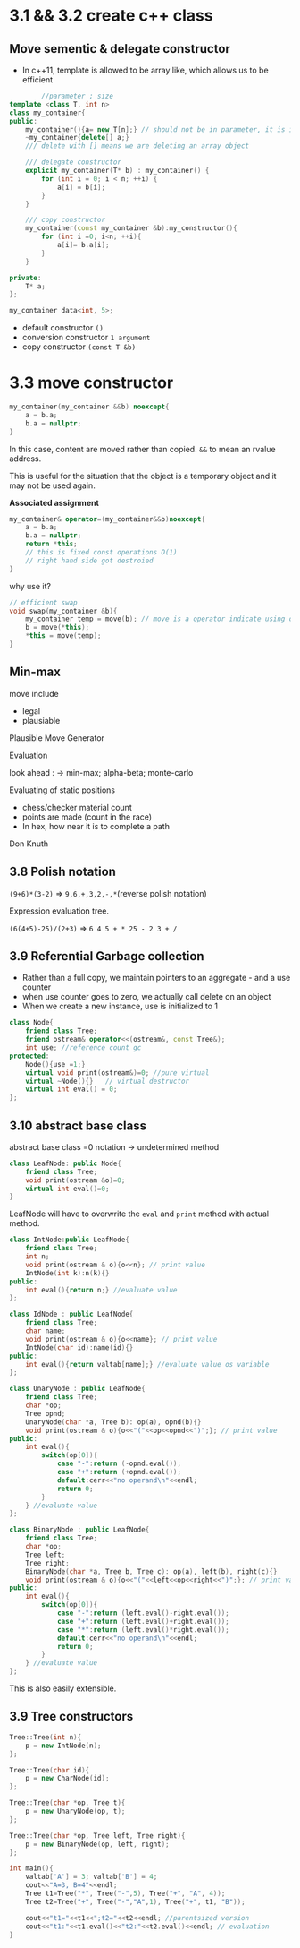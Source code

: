 # 3.1 && 3.2 create c++ class

## Move sementic & delegate constructor

- In c++11, template is allowed to be array like, which allows us to be efficient

```cpp
        //parameter ; size
template <class T, int n>
class my_container{
public:
    my_container(){a= new T[n];} // should not be in parameter, it is in the template.
    ~my_container{delete[] a;}
    /// delete with [] means we are deleting an array object

    /// delegate constructor
    explicit my_container(T* b) : my_container() {
        for (int i = 0; i < n; ++i) {
            a[i] = b[i];
        }
    }

    /// copy constructor
    my_container(const my_container &b):my_constructor(){
        for (int i =0; i<n; ++i){
            a[i]= b.a[i];
        }
    }

private:
    T* a;
};

my_container data<int, 5>;
```

- default constructor `()`
- conversion constructor `1 argument`
- copy constructor `(const T &b)`

# 3.3 move constructor

```cpp
my_container(my_container &&b) noexcept{
    a = b.a;
    b.a = nullptr;
}
```

In this case, content are moved rather than copied.
`&&` to mean an rvalue address.

This is useful for the situation that the object is a temporary object and it may not be used again.

**Associated assignment**

```cpp
my_container& operator=(my_container&&b)noexcept{
    a = b.a;
    b.a = nullptr;
    return *this;
    // this is fixed const operations O(1)
    // right hand side got destroied
}
```

why use it?

```cpp
// efficient swap
void swap(my_container &b){
    my_container temp = move(b); // move is a operator indicate using operator=(  &&)
    b = move(*this);
    *this = move(temp);
}
```

## Min-max
move include
- legal
- plausiable

Plausible Move Generator

Evaluation

look ahead : -> min-max; alpha-beta; monte-carlo

Evaluating of static positions

  - chess/checker material count
  - points are made (count in the race)
  - In hex, how near it is to complete a path

Don Knuth

## 3.8 Polish notation

`(9+6)*(3-2)` => `9,6,+,3,2,-,*`(reverse polish notation)

Expression evaluation tree.

`(6(4+5)-25)/(2+3)` => `6 4 5 + * 25 - 2 3 + /`


## 3.9 Referential Garbage collection
- Rather than a full copy, we maintain pointers to an aggregate - and a use counter
- when use counter goes to zero, we actually call delete on an object
- When we create a new instance, use is initialized to 1

```cpp
class Node{
    friend class Tree;
    friend ostream& operator<<(ostream&, const Tree&);
    int use; //reference count gc
protected:
    Node(){use =1;}
    virtual void print(ostream&)=0; //pure virtual
    virtual ~Node(){}   // virtual destructor
    virtual int eval() = 0;
};
```

## 3.10 abstract base class

abstract base class =0 notation
-> undetermined method
```cpp
class LeafNode: public Node{
    friend class Tree;
    void print(ostream &o)=0;
    virtual int eval()=0;
}
```
LeafNode will have to overwrite the `eval` and `print` method with actual method.

```cpp
class IntNode:public LeafNode{
    friend class Tree;
    int n;
    void print(ostream & o){o<<n}; // print value
    IntNode(int k):n(k){}
public:
    int eval(){return n;} //evaluate value
};

class IdNode : public LeafNode{
    friend class Tree;
    char name;
    void print(ostream & o){o<<name}; // print value
    IntNode(char id):name(id){}
public:
    int eval(){return valtab[name];} //evaluate value os variable
};

class UnaryNode : public LeafNode{
    friend class Tree;
    char *op;
    Tree opnd;
    UnaryNode(char *a, Tree b): op(a), opnd(b){}
    void print(ostream & o){o<<"("<<op<<opnd<<")";}; // print value
public:
    int eval(){
        switch(op[0]){
            case "-":return (-opnd.eval());
            case "+":return (+opnd.eval());
            default:cerr<<"no operand\n"<<endl;
            return 0;
        }
    } //evaluate value
};

class BinaryNode : public LeafNode{
    friend class Tree;
    char *op;
    Tree left;
    Tree right;
    BinaryNode(char *a, Tree b, Tree c): op(a), left(b), right(c){}
    void print(ostream & o){o<<"("<<left<<op<<right<<")";}; // print value
public:
    int eval(){
        switch(op[0]){
            case "-":return (left.eval()-right.eval());
            case "+":return (left.eval()+right.eval());
            case "*":return (left.eval()*right.eval());
            default:cerr<<"no operand\n"<<endl;
            return 0;
        }
    } //evaluate value
};
```

This is also easily extensible.

## 3.9 Tree constructors
```cpp
Tree::Tree(int n){
    p = new IntNode(n);
};

Tree::Tree(char id){
    p = new CharNode(id);
};

Tree::Tree(char *op, Tree t){
    p = new UnaryNode(op, t);
};

Tree::Tree(char *op, Tree left, Tree right){
    p = new BinaryNode(op, left, right);
};

int main(){
    valtab['A'] = 3; valtab['B'] = 4;
    cout<<"A=3, B=4"<<endl;
    Tree t1=Tree("*", Tree("-",5), Tree("+", "A", 4));
    Tree t2=Tree("+", Tree("-","A",1), Tree("+", t1, "B"));

    cout<<"t1="<<t1<<";t2="<<t2<<endl; //parentsized version
    cout<<"t1:"<<t1.eval()<<"t2:"<<t2.eval()<<endl; // evaluation
}
```